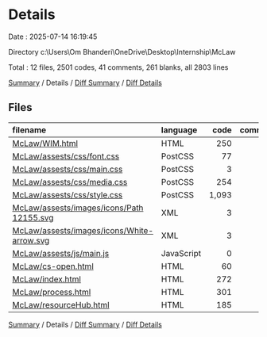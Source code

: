 # Details

Date : 2025-07-14 16:19:45

Directory c:\\Users\\Om Bhanderi\\OneDrive\\Desktop\\Internship\\McLaw

Total : 12 files,  2501 codes, 41 comments, 261 blanks, all 2803 lines

[Summary](results.md) / Details / [Diff Summary](diff.md) / [Diff Details](diff-details.md)

## Files
| filename | language | code | comment | blank | total |
| :--- | :--- | ---: | ---: | ---: | ---: |
| [McLaw/WIM.html](/McLaw/WIM.html) | HTML | 250 | 0 | 6 | 256 |
| [McLaw/assests/css/font.css](/McLaw/assests/css/font.css) | PostCSS | 77 | 0 | 8 | 85 |
| [McLaw/assests/css/main.css](/McLaw/assests/css/main.css) | PostCSS | 3 | 0 | 4 | 7 |
| [McLaw/assests/css/media.css](/McLaw/assests/css/media.css) | PostCSS | 254 | 14 | 58 | 326 |
| [McLaw/assests/css/style.css](/McLaw/assests/css/style.css) | PostCSS | 1,093 | 27 | 160 | 1,280 |
| [McLaw/assests/images/icons/Path 12155.svg](/McLaw/assests/images/icons/Path%2012155.svg) | XML | 3 | 0 | 1 | 4 |
| [McLaw/assests/images/icons/White-arrow.svg](/McLaw/assests/images/icons/White-arrow.svg) | XML | 3 | 0 | 1 | 4 |
| [McLaw/assests/js/main.js](/McLaw/assests/js/main.js) | JavaScript | 0 | 0 | 1 | 1 |
| [McLaw/cs-open.html](/McLaw/cs-open.html) | HTML | 60 | 0 | 3 | 63 |
| [McLaw/index.html](/McLaw/index.html) | HTML | 272 | 0 | 7 | 279 |
| [McLaw/process.html](/McLaw/process.html) | HTML | 301 | 0 | 8 | 309 |
| [McLaw/resourceHub.html](/McLaw/resourceHub.html) | HTML | 185 | 0 | 4 | 189 |

[Summary](results.md) / Details / [Diff Summary](diff.md) / [Diff Details](diff-details.md)
